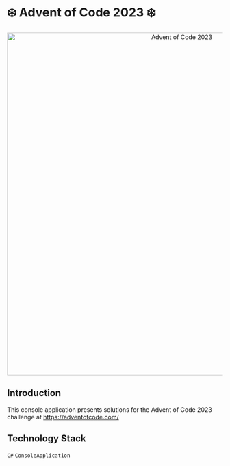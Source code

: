 # ❄️ Advent of Code 2023 ❄️

<p align="center">
  <img width="800" alt="Advent of Code 2023" src="https://github.com/KamronSaliev/advent-of-code-2023/assets/39851011/6eb27e7b-0e49-47db-a991-c2d5f0dfb5cd">
</p>

## Introduction
This console application presents solutions for the Advent of Code 2023 challenge at https://adventofcode.com/

## Technology Stack
`C#` `ConsoleApplication`

